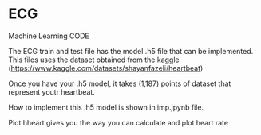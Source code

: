 # ECG
Machine Learning CODE

The ECG train and test file has the model .h5 file that can be implemented.
This files uses the dataset obtained from the kaggle 
(https://www.kaggle.com/datasets/shayanfazeli/heartbeat)

Once you have your .h5 model, it takes (1,187) points of dataset that represent youtr heartbeat.

How to implement this .h5 model is shown in imp.jpynb file.

Plot hheart gives you the way you can calculate and plot heart rate
